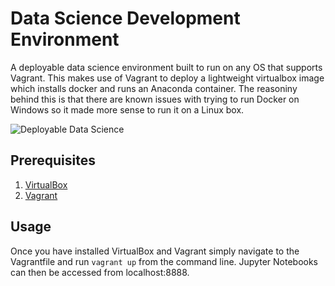 # Data Science Development Environment
A deployable data science environment built to run on any OS that supports Vagrant.
This makes use of Vagrant to deploy a lightweight virtualbox image which installs docker and runs an Anaconda container.
The reasoniny behind this is that there are known issues with trying to run Docker on Windows so it made more sense to run it on a Linux box.

![Deployable Data Science](https://www.continuum.io/sites/default/files/anaconda_docker_2_0.png)


## Prerequisites
1. [VirtualBox ](https://www.virtualbox.org/wiki/Downloads)
2. [Vagrant](https://www.vagrantup.com/downloads.html)


## Usage
Once you have installed VirtualBox and Vagrant simply navigate to the Vagrantfile and run `vagrant up` from the command line.
Jupyter Notebooks can then be accessed from localhost:8888.